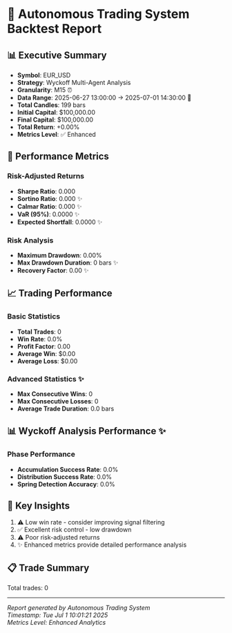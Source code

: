 # 🚀 Autonomous Trading System Backtest Report

## 📊 Executive Summary
- **Symbol**: EUR_USD
- **Strategy**: Wyckoff Multi-Agent Analysis  
- **Granularity**: M15 ⏰
- **Data Range**: 2025-06-27 13:00:00 → 2025-07-01 14:30:00 📅
- **Total Candles**: 199 bars
- **Initial Capital**: $100,000.00
- **Final Capital**: $100,000.00
- **Total Return**: +0.00%
- **Metrics Level**: ✅ Enhanced

## 🎯 Performance Metrics

### Risk-Adjusted Returns
- **Sharpe Ratio**: 0.000
- **Sortino Ratio**: 0.000 ✨
- **Calmar Ratio**: 0.000 ✨
- **VaR (95%)**: 0.0000 ✨
- **Expected Shortfall**: 0.0000 ✨

### Risk Analysis  
- **Maximum Drawdown**: 0.00%
- **Max Drawdown Duration**: 0 bars ✨
- **Recovery Factor**: 0.00 ✨

## 📈 Trading Performance

### Basic Statistics
- **Total Trades**: 0
- **Win Rate**: 0.0%
- **Profit Factor**: 0.00
- **Average Win**: $0.00
- **Average Loss**: $0.00

### Advanced Statistics ✨
- **Max Consecutive Wins**: 0
- **Max Consecutive Losses**: 0
- **Average Trade Duration**: 0.0 bars

## 📊 Wyckoff Analysis Performance ✨

### Phase Performance
- **Accumulation Success Rate**: 0.0%
- **Distribution Success Rate**: 0.0%
- **Spring Detection Accuracy**: 0.0%

## 🎯 Key Insights

1. ⚠️ Low win rate - consider improving signal filtering
2. ✅ Excellent risk control - low drawdown
3. ⚠️ Poor risk-adjusted returns
4. ✨ Enhanced metrics provide detailed performance analysis

## 📋 Trade Summary

Total trades: 0


---
*Report generated by Autonomous Trading System*  
*Timestamp: Tue Jul  1 10:01:21 2025*  
*Metrics Level: Enhanced Analytics*
